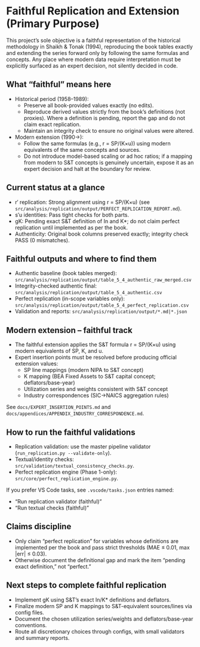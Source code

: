 # Faithful Replication and Extension (Primary Purpose)

This project’s sole objective is a faithful representation of the historical methodology in Shaikh & Tonak (1994), reproducing the book tables exactly and extending the series forward only by following the same formulas and concepts. Any place where modern data require interpretation must be explicitly surfaced as an expert decision, not silently decided in code.

## What “faithful” means here

- Historical period (1958–1989):
  - Preserve all book-provided values exactly (no edits).
  - Reproduce derived values strictly from the book’s definitions (not proxies). Where a definition is pending, report the gap and do not claim exact replication.
  - Maintain an integrity check to ensure no original values were altered.
- Modern extension (1990→):
  - Follow the same formulas (e.g., r = SP/(K×u)) using modern equivalents of the same concepts and sources.
  - Do not introduce model-based scaling or ad hoc ratios; if a mapping from modern to S&T concepts is genuinely uncertain, expose it as an expert decision and halt at the boundary for review.

## Current status at a glance

- r′ replication: Strong alignment using r = SP/(K×u) (see `src/analysis/replication/output/PERFECT_REPLICATION_REPORT.md`).
- s′u identities: Pass tight checks for both parts.
- gK: Pending exact S&T definition of In and K*; do not claim perfect replication until implemented as per the book.
- Authenticity: Original book columns preserved exactly; integrity check PASS (0 mismatches).

## Faithful outputs and where to find them

- Authentic baseline (book tables merged): `src/analysis/replication/output/table_5_4_authentic_raw_merged.csv`
- Integrity-checked authentic final: `src/analysis/replication/output/table_5_4_authentic.csv`
- Perfect replication (in-scope variables only): `src/analysis/replication/output/table_5_4_perfect_replication.csv`
- Validation and reports: `src/analysis/replication/output/*.md|*.json`

## Modern extension – faithful track

- The faithful extension applies the S&T formula r = SP/(K×u) using modern equivalents of SP, K, and u.
- Expert insertion points must be resolved before producing official extension values:
  - SP line mappings (modern NIPA to S&T concept)
  - K mapping (BEA Fixed Assets to S&T capital concept; deflators/base-year)
  - Utilization series and weights consistent with S&T concept
  - Industry correspondences (SIC→NAICS aggregation rules)

See `docs/EXPERT_INSERTION_POINTS.md` and `docs/appendices/APPENDIX_INDUSTRY_CORRESPONDENCE.md`.

## How to run the faithful validations

- Replication validation: use the master pipeline validator (`run_replication.py --validate-only`).
- Textual/identity checks: `src/validation/textual_consistency_checks.py`.
- Perfect replication engine (Phase 1-only): `src/core/perfect_replication_engine.py`.

If you prefer VS Code tasks, see `.vscode/tasks.json` entries named:
- “Run replication validator (faithful)”
- “Run textual checks (faithful)”

## Claims discipline

- Only claim “perfect replication” for variables whose definitions are implemented per the book and pass strict thresholds (MAE ≤ 0.01, max |err| ≤ 0.03).
- Otherwise document the definitional gap and mark the item “pending exact definition,” not “perfect.”

## Next steps to complete faithful replication

- Implement gK using S&T’s exact In/K* definitions and deflators.
- Finalize modern SP and K mappings to S&T-equivalent sources/lines via config files.
- Document the chosen utilization series/weights and deflators/base-year conventions.
- Route all discretionary choices through configs, with small validators and summary reports.
